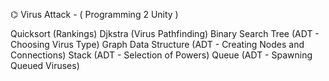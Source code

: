 ⌬  Virus Attack - ( Programming 2 Unity )

Quicksort (Rankings)
Djkstra (Virus Pathfinding)
Binary Search Tree (ADT - Choosing Virus Type)
Graph Data Structure (ADT - Creating Nodes and Connections)
Stack (ADT - Selection of Powers)
Queue (ADT - Spawning Queued Viruses)
